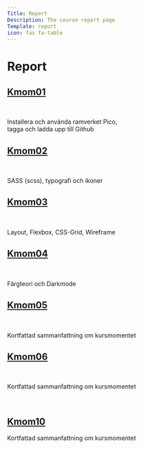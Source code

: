 ```yaml
---
Title: Report
Description: The course report page
Template: report
icon: fas fa-table
---
```


Report
==========================

<div class="kmom-box">
    <a href="report/kmom01"><h2>Kmom01</h2></a><br>
    <p>Installera och använda ramverket Pico, <br>   tagga och ladda upp till Github</p>
</div>
<div class="kmom-box">
    <a href="report/kmom02"><h2>Kmom02</h2></a><br>
    <p>SASS (scss), typografi och ikoner</p>
</div>
<div class="kmom-box">
    <a href="report/kmom03"><h2>Kmom03</h2></a><br>
    <p>Layout, Flexbox, CSS-Grid, Wireframe</p>
</div>
<div class="kmom-box">
    <a href="report/kmom04"><h2>Kmom04</h2></a><br>
    <p>Färgteori och Darkmode</p>
</div>
<div class="kmom-box">
    <a href="report/kmom05"><h2>Kmom05</h2></a><br>
    <p>Kortfattad sammanfattning om kursmomentet</p>
</div>
<div class="kmom-box">
    <a href="report/kmom06"><h2>Kmom06</h2></a><br>
    <p>Kortfattad sammanfattning om kursmomentet</p>
</div>
<div class="kmom-box project"><br>
    <a href="#"><h2>Kmom10</h2></a>
    <p>Kortfattad sammanfattning om kursmomentet</p>
</div>